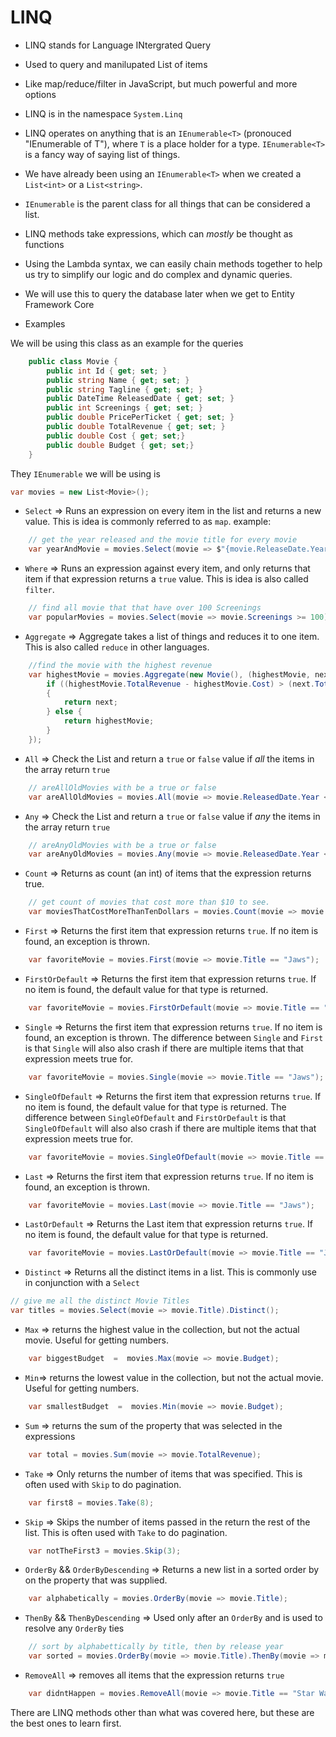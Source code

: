 # LINQ

- LINQ stands for Language INtergrated Query
- Used to query and manilupated List of items
- Like map/reduce/filter in JavaScript, but much powerful and more options
- LINQ is in the namespace `System.Linq`
- LINQ operates on anything that is an `IEnumerable<T>` (pronouced "IEnumerable of T"), where `T` is a place holder for a type. `IEnumerable<T>` is a fancy way of saying list of things. 
- We have already been using an `IEnumerable<T>` when we created a `List<int>` or a `List<string>`. 
- `IEnumerable` is the parent class for all things that can be considered a list. 
- LINQ methods take expressions, which can *mostly* be thought as functions
- Using the Lambda syntax, we can easily chain methods together to help us try to simplify our logic and do complex and dynamic queries.
- We will use this to query the database later when we get to Entity Framework Core

- Examples

We will be using this class as an example for the queries 

``` C# 
    public class Movie {
        public int Id { get; set; }
        public string Name { get; set; }
        public string Tagline { get; set; }
        public DateTime ReleasedDate { get; set; }
        public int Screenings { get; set; }
        public double PricePerTicket { get; set; }
        public double TotalRevenue { get; set; }
        public double Cost { get; set;}
        public double Budget { get; set;}
    }
```

They `IEnumerable` we will be using is

```C# 
var movies = new List<Movie>();
```


- `Select` => Runs an expression on every item in the list and returns a new value. This is idea is commonly referred to as `map`.
example: 

``` C# 
    // get the year released and the movie title for every movie
    var yearAndMovie = movies.Select(movie => $"{movie.ReleaseDate.Year}, {movie.Title} ");
```

- `Where` => Runs an expression against every item, and only returns that item if that expression returns a `true` value. This is idea is also called `filter`. 

``` C# 
    // find all movie that that have over 100 Screenings
    var popularMovies = movies.Select(movie => movie.Screenings >= 100);
```

- `Aggregate` => Aggregate takes a list of things and reduces it to one item. This is also called `reduce` in other languages.

``` C#
    //find the movie with the highest revenue 
    var highestMovie = movies.Aggregate(new Movie(), (highestMovie, next) => {
        if ((highestMovie.TotalRevenue - highestMovie.Cost) > (next.TotalRevenue - next.Cost) )
        {
            return next;
        } else {
            return highestMovie;
        }
    });
```

- `All` => Check the List and return a `true` or `false` value if  *all* the items in the array return `true`

``` C#
    // areAllOldMovies with be a true or false
    var areAllOldMovies = movies.All(movie => movie.ReleasedDate.Year < 1965);
```

- `Any` => Check the List and return a `true` or `false` value if  *any* the items in the array return `true`

``` C#
    // areAnyOldMovies with be a true or false
    var areAnyOldMovies = movies.Any(movie => movie.ReleasedDate.Year < 1965);
```

- `Count` => Returns as count (an int) of items that the expression returns true.

``` C#
    // get count of movies that cost more than $10 to see. 
    var moviesThatCostMoreThanTenDollars = movies.Count(movie => movie.PricePerTicket > 10);
```

- `First` => Returns the first item that expression returns `true`. If no item is found, an exception is thrown. 

``` C# 
    var favoriteMovie = movies.First(movie => movie.Title == "Jaws");
``` 

- `FirstOrDefault` => Returns the first item that expression returns `true`. If no item is found, the default value for that type is returned.

``` C# 
    var favoriteMovie = movies.FirstOrDefault(movie => movie.Title == "Jaws");
``` 

- `Single` => Returns the first item that expression returns `true`. If no item is found, an exception is thrown. The difference between `Single` and `First` is that `Single` will also also crash if there are multiple items that that expression meets true for. 

``` C# 
    var favoriteMovie = movies.Single(movie => movie.Title == "Jaws");
``` 

- `SingleOfDefault` => Returns the first item that expression returns `true`. If no item is found, the default value for that type is returned. The difference between `SingleOfDefault` and `FirstOrDefault` is that `SingleOfDefault` will also also crash if there are multiple items that that expression meets true for. 

``` C# 
    var favoriteMovie = movies.SingleOfDefault(movie => movie.Title == "Jaws");
``` 


- `Last` => Returns the first item that expression returns `true`. If no item is found, an exception is thrown. 

``` C# 
    var favoriteMovie = movies.Last(movie => movie.Title == "Jaws");
``` 

- `LastOrDefault` => Returns the Last item that expression returns `true`. If no item is found, the default value for that type is returned.

``` C# 
    var favoriteMovie = movies.LastOrDefault(movie => movie.Title == "Jaws");
``` 

- `Distinct` => Returns all the distinct items in a list. This is commonly use in conjunction with a `Select`

```C#
// give me all the distinct Movie Titles
var titles = movies.Select(movie => movie.Title).Distinct();
```

- `Max` => returns the highest value in the collection, but not the actual movie. Useful for getting numbers.

``` C#
    var biggestBudget  =  movies.Max(movie => movie.Budget);
```

- `Min`=> returns the lowest value in the collection, but not the actual movie. Useful for getting numbers.

``` C#
    var smallestBudget  =  movies.Min(movie => movie.Budget);
```

- `Sum` => returns the sum of the property that was selected in the expressions

``` C#
    var total = movies.Sum(movie => movie.TotalRevenue);
```

- `Take` => Only returns the number of items that was specified. This is often used with `Skip` to do pagination.

``` C#
    var first8 = movies.Take(8);
```

- `Skip` => Skips the number of items passed in the return the rest of the list. This is often used with `Take` to do pagination.

``` C#
    var notTheFirst3 = movies.Skip(3);
```


- `OrderBy` && `OrderByDescending` => Returns a new list in a sorted order by on the property that was supplied. 

``` C#
    var alphabetically = movies.OrderBy(movie => movie.Title);
```

- `ThenBy` && `ThenByDescending` => Used only after an `OrderBy` and is used to resolve any `OrderBy` ties
``` C#
    // sort by alphabettically by title, then by release year
    var sorted = movies.OrderBy(movie => movie.Title).ThenBy(movie => move.DateReleased);
```

- `RemoveAll` => removes all items that the expression returns `true`

``` C# 
    var didntHappen = movies.RemoveAll(movie => movie.Title == "Star Wars: Episode I – The Phantom Menace"); 
```


There are LINQ methods other than what was covered here,  but these are the best ones to learn first. 
